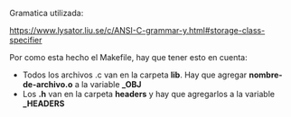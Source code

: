 Gramatica utilizada:

https://www.lysator.liu.se/c/ANSI-C-grammar-y.html#storage-class-specifier

Por como esta hecho el Makefile, hay que tener esto en cuenta: 
 
- Todos los archivos .c van en la carpeta **lib**. Hay que agregar **nombre-de-archivo.o** a la variable **_OBJ**
- Los **.h** van en la carpeta **headers** y hay que agregarlos a la variable **_HEADERS**
